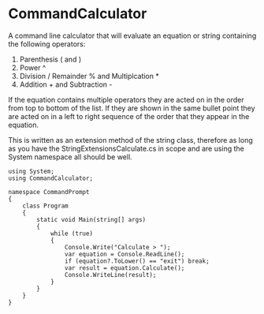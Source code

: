 # CommandCalculator

A command line calculator that will evaluate an equation or string containing the following operators:
  1. Parenthesis ( and )
  2. Power ^
  3. Division / Remainder % and Multiplcation *
  4. Addition + and Subtraction -
  
If the equation contains multiple operators they are acted on in the order from top to bottom of the list. If they are shown in the same bullet point they are acted on in a left to right sequence of the order that they appear in the equation.

This is written as an extension method of the string class, therefore as long as you have the StringExtensionsCalculate.cs in scope and are using the System namespace all should be well.

    using System;
    using CommandCalculator;
    
    namespace CommandPrompt
    {
        class Program
        {
            static void Main(string[] args)
            {
                while (true)
                {   
                    Console.Write("Calculate > ");
                    var equation = Console.ReadLine();
                    if (equation?.ToLower() == "exit") break;
                    var result = equation.Calculate();
                    Console.WriteLine(result);
                }
            }
        }
    }
